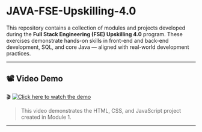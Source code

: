 # JAVA-FSE-Upskilling-4.0

This repository contains a collection of modules and projects developed during the **Full Stack Engineering (FSE) Upskilling 4.0** program. These exercises demonstrate hands-on skills in front-end and back-end development, SQL, and core Java — aligned with real-world development practices.

---
## 📽️ Video Demo

🎬 [![Click here to watch the demo](https://via.placeholder.com/600x350.png?text=Click+to+Watch+Demo)](https://github.com/Akankshanalla/JAVA-FSE-Upskilling-4.0/raw/main/images/Local%20Community%20Website.mp4)

> This video demonstrates the HTML, CSS, and JavaScript project created in Module 1.
---
